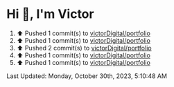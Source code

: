 <h1>Hi 👋, I'm Victor </h1>

<!--RECENT_ACTIVITY:start-->
1. ⬆️ Pushed 1 commit(s) to [victorDigital/portfolio](https://github.com/victorDigital/portfolio)<br>
2. ⬆️ Pushed 1 commit(s) to [victorDigital/portfolio](https://github.com/victorDigital/portfolio)<br>
3. ⬆️ Pushed 2 commit(s) to [victorDigital/portfolio](https://github.com/victorDigital/portfolio)<br>
4. ⬆️ Pushed 1 commit(s) to [victorDigital/portfolio](https://github.com/victorDigital/portfolio)<br>
5. ⬆️ Pushed 1 commit(s) to [victorDigital/portfolio](https://github.com/victorDigital/portfolio)<br>
<!--RECENT_ACTIVITY:end-->

<!--RECENT_ACTIVITY:last_update-->
Last Updated: Monday, October 30th, 2023, 5:10:48 AM
<!--RECENT_ACTIVITY:last_update_end-->
